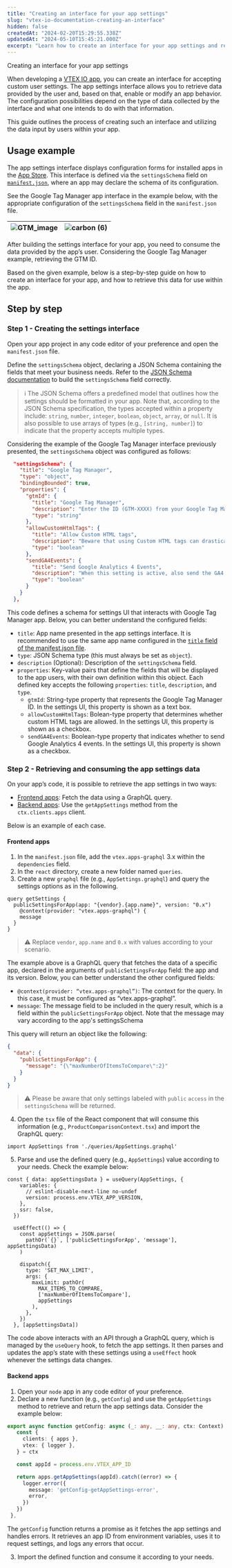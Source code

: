 ```yaml
---
title: "Creating an interface for your app settings"
slug: "vtex-io-documentation-creating-an-interface"
hidden: false
createdAt: "2024-02-20T15:29:55.338Z"
updatedAt: "2024-05-10T15:45:21.000Z"
excerpt: "Learn how to create an interface for your app settings and retrieve its data."
---
```


Creating an interface for your app settings

When developing a [VTEX IO app](https://developers.vtex.com/docs/guides/vtex-io-documentation-what-is-a-vtex-app), you can create an interface for accepting custom user settings. The app settings interface allows you to retrieve data provided by the user and, based on that, enable or modify an app behavior. The configuration possibilities depend on the type of data collected by the interface and what one intends to do with that information.

This guide outlines the process of creating such an interface and utilizing the data input by users within your app.

## Usage example

The app settings interface displays configuration forms for installed apps in the [App Store](https://help.vtex.com/en/tracks/extensions-hub--AW7klkYMh557y5IUOgzco/2LDRvGujYsumxi7IlE7CEJ). This interface is defined via the `settingsSchema` field on [`manifest.json`](https://developers.vtex.com/docs/guides/vtex-io-documentation-manifest), where an app may declare the schema of its configuration.

See the Google Tag Manager app interface in the example below, with the appropriate configuration of the `settingsSchema` field in the `manifest.json` file.

![GTM_image](https://github.com/vtexdocs/dev-portal-content/assets/112641072/d916b8da-0039-4364-b21e-a8cf8ba629dd) | ![carbon (6)](https://github.com/vtexdocs/dev-portal-content/assets/112641072/db87ac7e-7e36-4656-8ddb-b7735b5b92f4)
:--- | ---: 

After building the settings interface for your app, you need to consume the data provided by the app’s user. Considering the Google Tag Manager example, retrieving the GTM ID. 

Based on the given example, below is a step-by-step guide on how to create an interface for your app, and how to retrieve this data for use within the app.

## Step by step

### Step 1 - Creating the settings interface

Open your app project in any code editor of your preference and open the `manifest.json` file. 

Define the `settingsSchema` object, declaring a JSON Schema containing the fields that meet your business needs. Refer to the [JSON Schema documentation](http://json-schema.org/understanding-json-schema/) to build the `settingsSchema` field correctly. 

> ℹ️ The JSON Schema offers a predefined model that outlines how the settings should be formatted in your app. Note that, according to the JSON Schema specification, the types accepted within a property include: `string`, `number`, `integer`, `boolean`, `object`, `array`, or `null`. It is also possible to use arrays of types (e.g., `[string, number]`) to indicate that the property accepts multiple types.

Considering the example of the Google Tag Manager interface previously presented, the `settingsSchema` object was configured as follows:

```json
  "settingsSchema": {
    "title": "Google Tag Manager",
    "type": "object",
    "bindingBounded": true,
    "properties": {
      "gtmId": {
        "title": "Google Tag Manager",
        "description": "Enter the ID (GTM-XXXX) from your Google Tag Manager",
        "type": "string"
      },
      "allowCustomHtmlTags": {
        "title": "Allow Custom HTML tags",
        "description": "Beware that using Custom HTML tags can drastically impact the store's performance",
        "type": "boolean"
      },
      "sendGA4Events": {
        "title": "Send Google Analytics 4 Events",
        "description": "When this setting is active, also send the GA4 version of the events",
        "type": "boolean"
      }
    }
  },
```

This code defines a schema for settings UI that interacts with Google Tag Manager app. Below, you can better understand the configured fields:

- `title`: App name presented in the app settings interface. It is recommended to use the same app name configured in the [`title` field of the manifest.json file](https://developers.vtex.com/docs/guides/vtex-io-documentation-manifest#title).
- `type`: JSON Schema type (this must always be set as `object`).
- `description` (Optional): Description of the `settingsSchema` field.
- `properties`: Key-value pairs that define the fields that will be displayed to the app users, with their own definition within this object. Each defined key accepts the following `properties`: `title`, `description`, and `type`.
    - `gtmId`: String-type property that represents the Google Tag Manager ID. In the settings UI, this property is shown as a text box.
    - `allowCustomHtmlTags`: Bolean-type property that determines whether custom HTML tags are allowed. In the settings UI, this property is shown as a checkbox.
    - `sendGA4Events`: Boolean-type property that indicates whether to send Google Analytics 4 events. In the settings UI, this property is shown as a checkbox.

### Step 2 - Retrieving and consuming the app settings data

On your app’s code, it is possible to retrieve the app settings in two ways:

- [Frontend apps](#frontend-apps): Fetch the data using a GraphQL query.
- [Backend apps](#backend-apps): Use the `getAppSettings` method from the `ctx.clients.apps` client.

Below is an example of each case.

#### Frontend apps

1. In the `manifest.json` file, add the `vtex.apps-graphql` 3.x within the `dependencies` field.
2. In the `react` directory, create a new folder named `queries`.
3. Create a new `graphql` file (e.g., `AppSettings.graphql`) and query the settings options as in the following.

```gql
query getSettings {
  publicSettingsForApp(app: "{vendor}.{app.name}", version: "0.x")
    @context(provider: "vtex.apps-graphql") {
    message
  }
}
```

>⚠ Replace `vendor`, `app.name` and `0.x` with values according to your scenario.

The example above is a GraphQL query that fetches the data of a specific app, declared in the arguments of `publicSettingsForApp` field: the app and its version. Below, you can better understand the other configured fields:

- `@context(provider: “vtex.apps-graphql”)`: The context for the query. In this case, it must be configured as “vtex.apps-graphql”.
- `message`: The message field to be included in the query result, which is a field within the `publicSettingsForApp` object. Note that the message may vary according to the app's settingsSchema

This query will return an object like the following:

```json
{
  "data": {
    "publicSettingsForApp": {
      "message": "{\"maxNumberOfItemsToCompare\":2}"
    }
  }
}
```

>⚠ Please be aware that only settings labeled with `public` `access` in the `settingsSchema` will be returned.

4. Open the `tsx` file of the React component that will consume this information (e.g., `ProductComparisonContext.tsx`) and import the GraphQL query:

```
import AppSettings from './queries/AppSettings.graphql'
```

5. Parse and use the defined query (e.g., `AppSettings`) value according to your needs. Check the example below:

```tsx
const { data: appSettingsData } = useQuery(AppSettings, {
    variables: {
      // eslint-disable-next-line no-undef
      version: process.env.VTEX_APP_VERSION,
    },
    ssr: false,
  })

  useEffect(() => {
    const appSettings = JSON.parse(
      pathOr(`{}`, ['publicSettingsForApp', 'message'], appSettingsData)
    )

    dispatch({
      type: 'SET_MAX_LIMIT',
      args: {
        maxLimit: pathOr(
          MAX_ITEMS_TO_COMPARE,
          ['maxNumberOfItemsToCompare'],
          appSettings
        ),
      },
    })
  }, [appSettingsData])
```

The code above interacts with an API through a GraphQL query, which is managed by the `useQuery` hook, to fetch the app settings. It then parses and updates the app’s state with these settings using a `useEffect` hook whenever the settings data changes.

#### Backend apps

1. Open your `node` app in any code editor of your preference.
2. Declare a new function (e.g., `getConfig`) and use the `getAppSettings` method to retrieve and return the app settings data. Consider the example below:

```ts
export async function getConfig: async (_: any, __: any, ctx: Context) => {
   const {
     clients: { apps },
     vtex: { logger },
   } = ctx

   const appId = process.env.VTEX_APP_ID

   return apps.getAppSettings(appId).catch((error) => {
     logger.error({
       message: 'getConfig-getAppSettings-error',
       error,
     })
   })
 },
```

The `getConfig` function returns a promise as it fetches the app settings and handles errors. It retrieves an app ID from environment variables, uses it to request settings, and logs any errors that occur. 

3. Import the defined function and consume it according to your needs.
